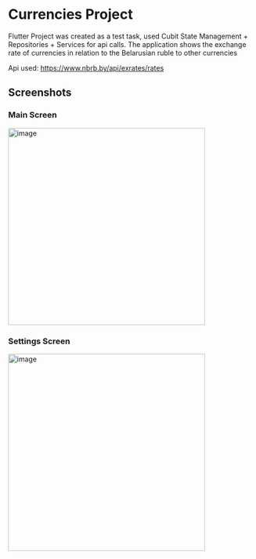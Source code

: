 # Currencies Project
Flutter Project was created as a test task, used Cubit State Management + Repositories + Services for api calls.
The application shows the exchange rate of currencies in relation to the Belarusian ruble to other currencies

Api used: https://www.nbrb.by/api/exrates/rates

## Screenshots
### Main Screen
<img width="402" alt="image" src="https://github.com/Diaglyonok/currencies_project/assets/18545029/f7470df7-c48f-4d6b-8949-4b094e2cee7d">

### Settings Screen
<img width="402" alt="image" src="https://github.com/Diaglyonok/currencies_project/assets/18545029/3587e9e9-5941-47a0-8dc2-c751fef3ca3d">



